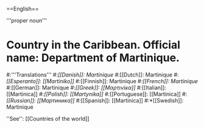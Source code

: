 ==English==

'''proper noun'''

# Country in the Caribbean. Official name: Department of Martinique.
#:'''Translations'''
#:*[[Danish]]: Martinique
#:*[[Dutch]]: Martinique
#:*[[Esperanto]]: [[Martiniko]]
#:*[[Finnish]]: Martinique
#:*[[French]]: Martinique
#:*[[German]]: Martinique
#:*[[Greek]]: [[Μαρτινίκα]]
#:*[[Italian]]: [[Martinica]]
#:*[[Polish]]: [[Martynika]]
#:*[[Portuguese]]: [[Martinica]]
#:*[[Russian]]: [[Мартиника]]
#:*[[Spanish]]: [[Martinica]]
#:*[[Swedish]]: Martinique

''See'': [[Countries of the world]]